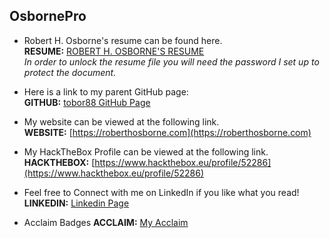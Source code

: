 ## OsbornePro

- Robert H. Osborne's resume can be found here.<br>
__RESUME:__ [ROBERT H. OSBORNE'S RESUME](https://web.tresorit.com/l#cPdpHar_iq0lRV2_oWceWg)<br>
_In order to unlock the resume file you will need the password I set up to protect the document._

- Here is a link to my parent GitHub page: <br>
__GITHUB:__ [tobor88 GitHub Page](https://github.com/tobor88)

- My website can be viewed at the following link.<br>
__WEBSITE:__ [https://roberthosborne.com](https://roberthosborne.com)

- My HackTheBox Profile can be viewed at the following link.<br>
__HACKTHEBOX:__ [https://www.hackthebox.eu/profile/52286](https://www.hackthebox.eu/profile/52286)

- Feel free to Connect with me on LinkedIn if you like what you read!<br>
__LINKEDIN:__ [Linkedin Page](https://www.linkedin.com/in/roberthosborne/ )

- Acclaim Badges
__ACCLAIM:__ [My Acclaim](https://www.youracclaim.com/users/roberthosborne/badges)
